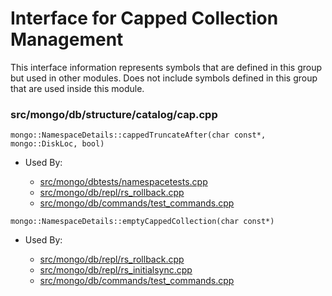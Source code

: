 
# Interface for Capped Collection Management
This interface information represents symbols that are defined in this group but used in other modules.  Does not include symbols defined in this group that are used inside this module.

### src/mongo/db/structure/catalog/cap.cpp

<div></div>

    mongo::NamespaceDetails::cappedTruncateAfter(char const*, mongo::DiskLoc, bool)

- Used By:

    - [src/mongo/dbtests/namespacetests.cpp](../../../../tests/unit\_tests)
    - [src/mongo/db/repl/rs\_rollback.cpp](../../../../replication/data\_sync)
    - [src/mongo/db/commands/test\_commands.cpp](../../../../query\_and\_operation\_handling/database\_commands)

<div></div>

    mongo::NamespaceDetails::emptyCappedCollection(char const*)

- Used By:

    - [src/mongo/db/repl/rs\_rollback.cpp](../../../../replication/data\_sync)
    - [src/mongo/db/repl/rs\_initialsync.cpp](../../../../replication/data\_sync)
    - [src/mongo/db/commands/test\_commands.cpp](../../../../query\_and\_operation\_handling/database\_commands)
